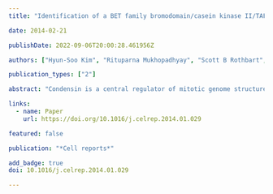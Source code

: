 ```yaml
---
title: "Identification of a BET family bromodomain/casein kinase II/TAF-containing complex as a regulator of mitotic condensin function"

date: 2014-02-21

publishDate: 2022-09-06T20:00:28.461956Z

authors: ["Hyun-Soo Kim", "Rituparna Mukhopadhyay", "Scott B Rothbart", "Andrea C Silva", "Vincent Vanoosthuyse", "Ernest Radovani", "Thomas Kislinger", "Assen Roguev", "Colm J. Ryan", "Jiewei Xu", " others"]

publication_types: ["2"]

abstract: "Condensin is a central regulator of mitotic genome structure with mutants showing poorly condensed chromosomes and profound segregation defects. Here, we identify NCT, a complex comprising the *N*rc1 BET-family tandem bromodomain protein (SPAC631.02), casein kinase II (CKII), and several *T*AFs, as a regulator of condensin function. We show that NCT and condensin bind similar genomic regions but only briefly colocalize during the periods of chromosome condensation and decondensation. This pattern of NCT binding at the core centromere, the region of maximal condensin enrichment, tracks the abundance of acetylated histone H4, as regulated by the Hat1-Mis16 acetyltransferase complex and recognized by the first Nrc1 bromodomain. Strikingly, mutants in NCT or Hat1-Mis16 restore the formation of segregation-competent chromosomes in cells containing defective condensin. These results are consistent with a model where NCT targets CKII to chromatin in a cell-cycle-directed manner in order to modulate the activity of condensin during chromosome condensation and decondensation."

links:
  - name: Paper
    url: https://doi.org/10.1016/j.celrep.2014.01.029

featured: false

publication: "*Cell reports*"

add_badge: true
doi: 10.1016/j.celrep.2014.01.029

---
```


